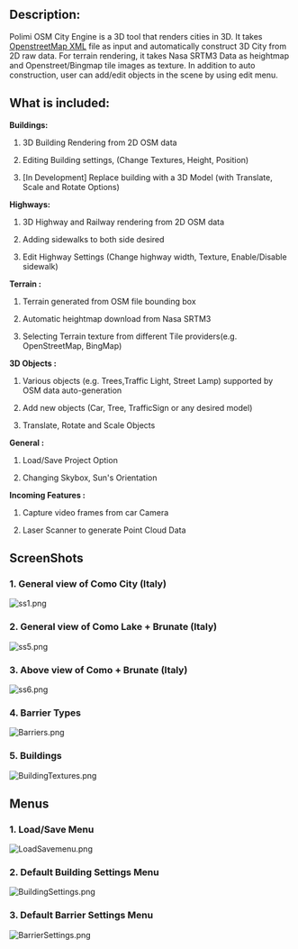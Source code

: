 ## Description: ##

Polimi OSM City Engine is a 3D tool that renders cities in 3D. It takes [OpenstreetMap XML](http://wiki.openstreetmap.org/wiki/OSM_XML) file as input and automatically construct 3D City from 2D raw data. For terrain rendering, it takes Nasa SRTM3 Data as heightmap and Openstreet/Bingmap tile images as texture. In addition to auto construction, user can add/edit objects in the scene by using edit menu.

## What is included: ##

**Buildings:**

1. 3D Building Rendering from 2D OSM data

2.  Editing Building settings, (Change Textures, Height, Position)

3. [In Development] Replace building with a 3D Model (with Translate, Scale and Rotate Options)

**Highways:**

1. 3D Highway and Railway rendering from 2D OSM data

2. Adding sidewalks to both side desired

3. Edit Highway Settings (Change highway width, Texture, Enable/Disable sidewalk)

**Terrain :**

1. Terrain generated from OSM file bounding box

2. Automatic heightmap download from Nasa SRTM3

3. Selecting Terrain texture from different Tile providers(e.g. OpenStreetMap, BingMap)

**3D Objects :**

1. Various objects (e.g. Trees,Traffic Light, Street Lamp) supported by OSM data auto-generation

2. Add new objects (Car, Tree, TrafficSign or any desired model)

3. Translate, Rotate and Scale Objects

**General :**

1. Load/Save Project Option

2. Changing Skybox, Sun's Orientation

**Incoming Features :**

1. Capture video frames from car Camera

2. Laser Scanner to generate Point Cloud Data

## ScreenShots ##

### 1. General view of Como City (Italy) ###
![ss1.png](https://bitbucket.org/repo/nrop7k/images/732983461-ss1.png)

### 2. General view of Como Lake + Brunate (Italy) ###
![ss5.png](https://bitbucket.org/repo/nrop7k/images/3428954704-ss5.png)

### 3. Above view of Como + Brunate (Italy) ###
![ss6.png](https://bitbucket.org/repo/nrop7k/images/2707091139-ss6.png)

### 4. Barrier Types ###
![Barriers.png](https://bitbucket.org/repo/nrop7k/images/3413647203-Barriers.png)

### 5. Buildings ###
![BuildingTextures.png](https://bitbucket.org/repo/nrop7k/images/3162032511-BuildingTextures.png)

## Menus ##

### 1. Load/Save Menu ###
![LoadSavemenu.png](https://bitbucket.org/repo/nrop7k/images/1500989517-LoadSavemenu.png)

### 2. Default Building Settings Menu ###
![BuildingSettings.png](https://bitbucket.org/repo/nrop7k/images/366360303-BuildingSettings.png)

### 3. Default Barrier Settings Menu ###
![BarrierSettings.png](https://bitbucket.org/repo/nrop7k/images/2251909348-BarrierSettings.png)